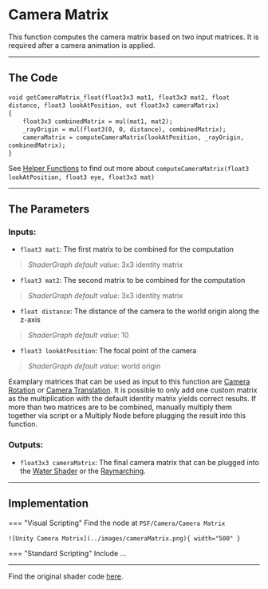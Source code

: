 # Camera Matrix

This function computes the camera matrix based on two input matrices. It is required after a camera animation is applied. 

---

## The Code

``` hlsl
void getCameraMatrix_float(float3x3 mat1, float3x3 mat2, float distance, float3 lookAtPosition, out float3x3 cameraMatrix)
{
    float3x3 combinedMatrix = mul(mat1, mat2);
    _rayOrigin = mul(float3(0, 0, distance), combinedMatrix);
    cameraMatrix = computeCameraMatrix(lookAtPosition, _rayOrigin, combinedMatrix);
}
```

See [Helper Functions](../helperFunctions.md.md) to find out more about ```computeCameraMatrix(float3 lookAtPosition, float3 eye, float3x3 mat)```

---

## The Parameters

### Inputs:
- ```float3 mat1```: The first matrix to be combined for the computation
> *ShaderGraph default value*: 3x3 identity matrix
- ```float3 mat2```: The second matrix to be combined for the computation
> *ShaderGraph default value*: 3x3 identity matrix
- ```float distance```: The distance of the camera to the world origin along the z-axis
> *ShaderGraph default value*: 10
- ```float3 lookAtPosition```: The focal point of the camera
> *ShaderGraph default value*: world origin

Examplary matrices that can be used as input to this function are [Camera Rotation](../camera/cameraRotation.md) or [Camera Translation](../camera/cameraBackAndForth.md). It is possible to only add one custom matrix as the multiplication with the default identity matrix yields correct results. If more than two matrices are to be combined, manually multiply them together via script or a Multiply Node before plugging the result into this function.

### Outputs:
- ```float3x3 cameraMatrix```: The final camera matrix that can be plugged into the [Water Shader](unity/cameraMatrix.md) or the [Raymarching](unity/cameraMatrix.md).

---

## Implementation

=== "Visual Scripting"
    Find the node at `PSF/Camera/Camera Matrix`

    ![Unity Camera Matrix](../images/cameraMatrix.png){ width="500" }

=== "Standard Scripting"
    Include ...

---

Find the original shader code [here](unity/cameraMatrix.md).